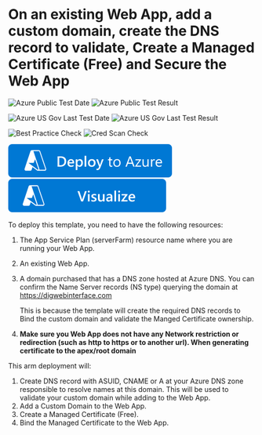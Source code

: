 # On an existing Web App, add a custom domain, create the DNS record to validate, Create a Managed Certificate (Free) and Secure the Web App

![Azure Public Test Date](https://azurequickstartsservice.blob.core.windows.net/badges/quickstarts/microsoft.web/asp-webapp-customdomain-asmc-certificate/PublicLastTestDate.svg)
![Azure Public Test Result](https://azurequickstartsservice.blob.core.windows.net/badges/quickstarts/microsoft.web/asp-webapp-customdomain-asmc-certificate/PublicDeployment.svg)

![Azure US Gov Last Test Date](https://azurequickstartsservice.blob.core.windows.net/badges/quickstarts/microsoft.web/asp-webapp-customdomain-asmc-certificate/FairfaxLastTestDate.svg)
![Azure US Gov Last Test Result](https://azurequickstartsservice.blob.core.windows.net/badges/quickstarts/microsoft.web/asp-webapp-customdomain-asmc-certificate/FairfaxDeployment.svg)

![Best Practice Check](https://azurequickstartsservice.blob.core.windows.net/badges/quickstarts/microsoft.web/asp-webapp-customdomain-asmc-certificate/BestPracticeResult.svg)
![Cred Scan Check](https://azurequickstartsservice.blob.core.windows.net/badges/quickstarts/microsoft.web/asp-webapp-customdomain-asmc-certificate/CredScanResult.svg)

[![Deploy To Azure](https://raw.githubusercontent.com/Azure/azure-quickstart-templates/master/1-CONTRIBUTION-GUIDE/images/deploytoazure.svg?sanitize=true)](https://portal.azure.com/#create/Microsoft.Template/uri/https%3A%2F%2Fraw.githubusercontent.com%2FAzure%2Fazure-quickstart-templates%2Fmaster%2Fquickstarts%2Fmicrosoft.web%2Fasp-webapp-customdomain-asmc-certificate%2Fazuredeploy.json) [![Visualize](https://raw.githubusercontent.com/Azure/azure-quickstart-templates/master/1-CONTRIBUTION-GUIDE/images/visualizebutton.svg?sanitize=true)](http://armviz.io/#/?load=https%3A%2F%2Fraw.githubusercontent.com%2FAzure%2Fazure-quickstart-templates%2Fmaster%2Fquickstarts%2Fmicrosoft.web%2Fasp-webapp-customdomain-asmc-certificate%2Fazuredeploy.json)


To deploy this template, you need to have the following resources:

1. The App Service Plan (serverFarm) resource name where you are running your Web App.
2. An existing Web App.
3. A domain purchased that has a DNS zone hosted at Azure DNS. 
   You can confirm the Name Server records (NS type) querying the domain at https://digwebinterface.com

   This is because the template will create the required DNS records to Bind the custom domain and validate the Manged Certificate ownership.
4. **Make sure you Web App does not have any Network restriction or redirection (such as http to https or to another url). When generating certificate to the apex/root domain**

This arm deployment will:

1. Create DNS record with ASUID, CNAME or A at your Azure DNS zone responsible to resolve names at this domain. This will be used to validate your custom domain while adding to the Web App.
2. Add a Custom Domain to the Web App.
3. Create a Managed Certificate (Free).
4. Bind the Managed Certificate to the Web App.